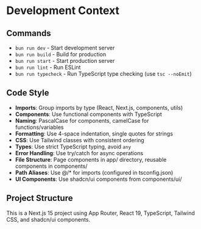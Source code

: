 # Development Context

## Commands
- `bun run dev` - Start development server
- `bun run build` - Build for production
- `bun run start` - Start production server
- `bun run lint` - Run ESLint
- `bun run typecheck` - Run TypeScript type checking (use `tsc --noEmit`)

## Code Style
- **Imports**: Group imports by type (React, Next.js, components, utils)
- **Components**: Use functional components with TypeScript
- **Naming**: PascalCase for components, camelCase for functions/variables
- **Formatting**: Use 4-space indentation, single quotes for strings
- **CSS**: Use Tailwind classes with consistent ordering
- **Types**: Use strict TypeScript typing, avoid `any`
- **Error Handling**: Use try/catch for async operations
- **File Structure**: Page components in app/ directory, reusable components in components/
- **Path Aliases**: Use @/* for imports (configured in tsconfig.json)
- **UI Components**: Use shadcn/ui components from components/ui/

## Project Structure
This is a Next.js 15 project using App Router, React 19, TypeScript, Tailwind CSS, and shadcn/ui components.